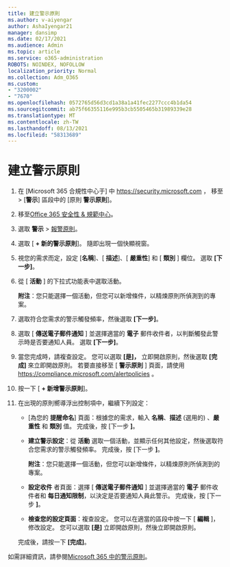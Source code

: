 ```yaml
---
title: 建立警示原則
ms.author: v-aiyengar
author: AshaIyengar21
manager: dansimp
ms.date: 02/17/2021
ms.audience: Admin
ms.topic: article
ms.service: o365-administration
ROBOTS: NOINDEX, NOFOLLOW
localization_priority: Normal
ms.collection: Adm_O365
ms.custom:
- "3200002"
- "7670"
ms.openlocfilehash: 0572765d56d3cd1a38a1a41fec2277ccc4b1da54
ms.sourcegitcommit: ab75f66355116e995b3cb5505465b31989339e28
ms.translationtype: MT
ms.contentlocale: zh-TW
ms.lasthandoff: 08/13/2021
ms.locfileid: "58313689"
---
```

# <a name="create-an-alert-policy"></a>建立警示原則

1. 在 [Microsoft 365 合規性中心于] 中 <https://security.microsoft.com> ， 移至 \> [**警示**] 區段中的 [原則 **警示原則**]。

1. 移至[Office 365 安全性 & 規範中心](https://go.microsoft.com/fwlink/p/?linkid=2077143)。
1. 選取 **警示**  >  [報警原則](https://go.microsoft.com/fwlink/?linkid=2103208)。
1. 選取 [ **+ 新的警示原則**]。 隨即出現一個快顯視窗。
1. 視您的需求而定，設定 [**名稱**]、[ **描述**]、[ **嚴重性**] 和 [ **類別** ] 欄位。 選取 **[下一步]**。
1. 從 [ **活動** ] 的下拉式功能表中選取活動。

    **附注**：您只能選擇一個活動，但您可以新增條件，以精煉原則所偵測到的專案。
1. 選取符合您需求的警示觸發頻率，然後選取 **[下一步]**。
1. 選取 [ **傳送電子郵件通知** ] 並選擇適當的 **電子** 郵件收件者，以判斷觸發此警示時是否要通知人員。 選取 **[下一步]**。
1. 當您完成時，請複查設定。 您可以選取 **[是]，** 立即開啟原則，然後選取 **[完成]** 來立即開啟原則。
   若要直接移至 [ **警示原則** ] 頁面，請使用 <https://compliance.microsoft.com/alertpolicies> 。

2. 按一下 [ **+ 新增警示原則**]。
3. 在出現的原則嚮導浮出控制項中，繼續下列設定：
   - [為您的 **提醒命名**] 頁面：根據您的需求，輸入 **名稱**、**描述** (選用的) 、**嚴重性** 和 **類別** 值。 完成後，按 [下一步 **]**。
   - **建立警示設定**：從 **活動** 選取一個活動，並顯示任何其他設定，然後選取符合您需求的警示觸發頻率。 完成後，按 [下一步 **]**。

     **附注**：您只能選擇一個活動，但您可以新增條件，以精煉原則所偵測到的專案。

   - **設定收件** 者頁面：選擇 [ **傳送電子郵件通知** ] 並選擇適當的 **電子** 郵件收件者和 **每日通知限制**，以決定是否要通知人員此警示。 完成後，按 [下一步 **]**。
   - **檢查您的設定頁面**：複查設定。 您可以在適當的區段中按一下 [ **編輯** ]，修改設定。 您可以選取 **[是]** 立即開啟原則，然後立即開啟原則。

   完成後，請按一下 **[完成]**。

如需詳細資訊，請參閱[Microsoft 365 中的警示原則](https://docs.microsoft.com/microsoft-365/compliance/alert-policies)。
